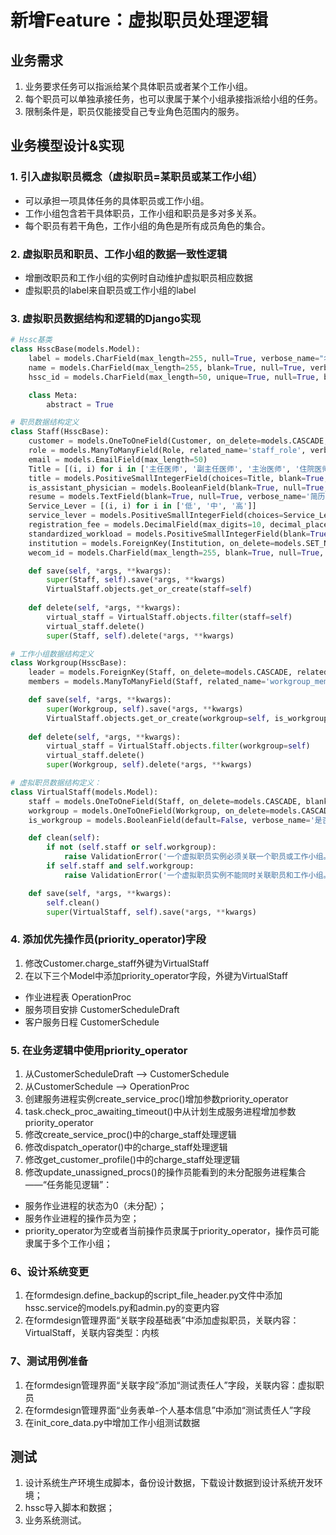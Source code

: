 # 新增Feature：虚拟职员处理逻辑

## 业务需求
1. 业务要求任务可以指派给某个具体职员或者某个工作小组。
2. 每个职员可以单独承接任务，也可以隶属于某个小组承接指派给小组的任务。
3. 限制条件是，职员仅能接受自己专业角色范围内的服务。

## 业务模型设计&实现
### 1. 引入虚拟职员概念（虚拟职员=某职员或某工作小组）
* 可以承担一项具体任务的具体职员或工作小组。
* 工作小组包含若干具体职员，工作小组和职员是多对多关系。
* 每个职员有若干角色，工作小组的角色是所有成员角色的集合。

### 2. 虚拟职员和职员、工作小组的数据一致性逻辑
* 增删改职员和工作小组的实例时自动维护虚拟职员相应数据
* 虚拟职员的label来自职员或工作小组的label

### 3. 虚拟职员数据结构和逻辑的Django实现

```python
# Hssc基类
class HsscBase(models.Model):
    label = models.CharField(max_length=255, null=True, verbose_name="名称")
    name = models.CharField(max_length=255, blank=True, null=True, verbose_name="name")
    hssc_id = models.CharField(max_length=50, unique=True, null=True, blank=True, verbose_name="hsscID")

    class Meta:
        abstract = True

# 职员数据结构定义
class Staff(HsscBase):
    customer = models.OneToOneField(Customer, on_delete=models.CASCADE, null=True, verbose_name='员工')
    role = models.ManyToManyField(Role, related_name='staff_role', verbose_name='角色')
    email = models.EmailField(max_length=50)
    Title = [(i, i) for i in ['主任医师', '副主任医师', '主治医师', '住院医师', '主任护师', '副主任护师', '主管护师', '护士长', '护士', '其他']]
    title = models.PositiveSmallIntegerField(choices=Title, blank=True, null=True, verbose_name='职称')
    is_assistant_physician = models.BooleanField(blank=True, null=True, verbose_name='助理医师')
    resume = models.TextField(blank=True, null=True, verbose_name='简历')
    Service_Lever = [(i, i) for i in ['低', '中', '高']]
    service_lever = models.PositiveSmallIntegerField(choices=Service_Lever, blank=True, null=True, verbose_name='服务级别')
    registration_fee = models.DecimalField(max_digits=10, decimal_places=2, blank=True, null=True, verbose_name='挂号费')
    standardized_workload = models.PositiveSmallIntegerField(blank=True, null=True, verbose_name='标化工作量')
    institution = models.ForeignKey(Institution, on_delete=models.SET_NULL, blank=True, null=True, verbose_name="隶属机构")
    wecom_id = models.CharField(max_length=255, blank=True, null=True, verbose_name="企业微信id")

    def save(self, *args, **kwargs):
        super(Staff, self).save(*args, **kwargs)
        VirtualStaff.objects.get_or_create(staff=self)
    
    def delete(self, *args, **kwargs):
        virtual_staff = VirtualStaff.objects.filter(staff=self)
        virtual_staff.delete()
        super(Staff, self).delete(*args, **kwargs)

# 工作小组数据结构定义
class Workgroup(HsscBase):
    leader = models.ForeignKey(Staff, on_delete=models.CASCADE, related_name='workgroup_customer', null=True, verbose_name='组长')
    members = models.ManyToManyField(Staff, related_name='workgroup_members', blank=True, verbose_name='组员')

    def save(self, *args, **kwargs):
        super(Workgroup, self).save(*args, **kwargs)
        VirtualStaff.objects.get_or_create(workgroup=self, is_workgroup=True)
    
    def delete(self, *args, **kwargs):
        virtual_staff = VirtualStaff.objects.filter(workgroup=self)
        virtual_staff.delete()
        super(Workgroup, self).delete(*args, **kwargs)

# 虚拟职员数据结构定义：
class VirtualStaff(models.Model):
    staff = models.OneToOneField(Staff, on_delete=models.CASCADE, blank=True, null=True, verbose_name='职员')
    workgroup = models.OneToOneField(Workgroup, on_delete=models.CASCADE, blank=True, null=True, verbose_name='工作小组')
    is_workgroup = models.BooleanField(default=False, verbose_name='是否为工作小组')

    def clean(self):
        if not (self.staff or self.workgroup):
            raise ValidationError('一个虚拟职员实例必须关联一个职员或工作小组。')
        if self.staff and self.workgroup:
            raise ValidationError('一个虚拟职员实例不能同时关联职员和工作小组。')

    def save(self, *args, **kwargs):
        self.clean()
        super(VirtualStaff, self).save(*args, **kwargs)

```

### 4. 添加优先操作员(priority_operator)字段
1. 修改Customer.charge_staff外键为VirtualStaff
2. 在以下三个Model中添加priority_operator字段，外键为VirtualStaff
* 作业进程表 OperationProc
* 服务项目安排 CustomerScheduleDraft
* 客户服务日程 CustomerSchedule

### 5. 在业务逻辑中使用priority_operator
1. 从CustomerScheduleDraft --> CustomerSchedule
2. 从CustomerSchedule --> OperationProc 
3. 创建服务进程实例create_service_proc()增加参数priority_operator
4. task.check_proc_awaiting_timeout()中从计划生成服务进程增加参数priority_operator
5. 修改create_service_proc()中的charge_staff处理逻辑
6. 修改dispatch_operator()中的charge_staff处理逻辑
7. 修改get_customer_profile()中的charge_staff处理逻辑
8. 修改update_unassigned_procs()的操作员能看到的未分配服务进程集合——“任务能见逻辑”：
* 服务作业进程的状态为0（未分配）；
* 服务作业进程的操作员为空；
* priority_operator为空或者当前操作员隶属于priority_operator，操作员可能隶属于多个工作小组；

### 6、设计系统变更
1. 在formdesign.define_backup的script_file_header.py文件中添加hssc.service的models.py和admin.py的变更内容
2. 在formdesign管理界面“关联字段基础表”中添加虚拟职员，关联内容：VirtualStaff，关联内容类型：内核

### 7、测试用例准备
1. 在formdesign管理界面“关联字段”添加“测试责任人”字段，关联内容：虚拟职员
2. 在formdesign管理界面“业务表单-个人基本信息”中添加“测试责任人”字段
3. 在init_core_data.py中增加工作小组测试数据

## 测试
1. 设计系统生产环境生成脚本，备份设计数据，下载设计数据到设计系统开发环境；
2. hssc导入脚本和数据；
3. 业务系统测试。